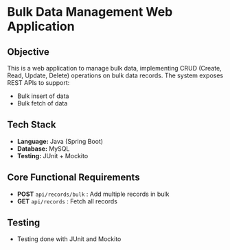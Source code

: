 # Bulk Data Management Web Application

## Objective
This is a web application to manage bulk data, implementing CRUD (Create, Read, Update, Delete) operations on bulk data records. The system exposes REST APIs to support:
- Bulk insert of data
- Bulk fetch of data

## Tech Stack
- **Language:** Java (Spring Boot)
- **Database:** MySQL
- **Testing:** JUnit + Mockito


## Core Functional Requirements
- **POST** `api/records/bulk` : Add multiple records in bulk
- **GET** `api/records` : Fetch all records

## Testing
- Testing done with JUnit and Mockito
